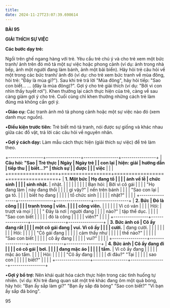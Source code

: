 ```yaml
---
title: 
date: 2024-11-27T23:07:39.698614
---
```

**BÀI 95**

**GIẢI THÍCH SỰ VIỆC**

**Các bước dạy trẻ:**

Ngồi trên ghế ngang hàng với trẻ. Yêu cầu trẻ chú ý và cho trẻ xem một
bức tranh/ ảnh trên đó mô tả một sự việc hoặc phong cảnh (ví dụ: ảnh
trong nhà bếp, ảnh một người đang làm bánh, ảnh một bãi biển). Hãy hỏi
trẻ câu hỏi về một trong các bức tranh/ ảnh đó (ví dụ: cho trẻ xem bức
tranh về mùa đông, hỏi trẻ: "Đây là mùa gì?"). Sau khi trẻ trả lời
"Mùa đông", hãy hỏi tiếp: "Sao con biết... ... (đây là mùa đông)?".
Gợi ý cho trẻ giải thích (ví dụ: "Bởi vì con nhìn thấy tuyết rơi").
Khen thưởng lại cách thực hiện của trẻ, càng về sau càng giảm gợi ý
cho trẻ. Cuối cùng chỉ khen thưởng những cách trẻ làm đúng mà không
cần gợi ý.

•**Giáo cụ:** Các tranh ảnh mô tả phong cảnh hoặc một sự việc nào đó
(xem danh mục nguồn).

•**Điều kiện trước tiên:** Trẻ biết mô tả tranh, nói được sự giống và
khác nhau giữa các đồ vật, trả lời các câu hỏi về nguyên nhân.

•**Gợi ý cách dạy:** Làm mẫu cách thực hiện (giải thích sự việc) để
trẻ làm theo.

+-----------------+-----------------+-----------------+-----------------+
| **Câu hỏi: "Sao | **Trẻ thực    | **Ngày**     | **Ngày trẻ    |
| con lại         | hiện: giải    | **hướng dẫn** | tiếp thu      |
| biết...?"**     | thích sự      |                 | được**        |
|                 | việc**        |                 |                 |
+=================+=================+=================+=================+
| **1. Một bức  | Họ đang tổ    |                 |                 |
| ảnh về lễ     | chức sinh     |                 |                 |
| sinh nhật.**  | nhật.         |                 |                 |
|               |               |                 |                 |
| Bạn hỏi:     | Bởi vì cô gái |                 |                 |
| "Họ đang làm  | này đang thổi |                 |                 |
| gì vậy?"     | nến trên bánh |                 |                 |
| "Sao con lại  | ga tô.        |                 |                 |
| biết họ đang  |                 |                 |                 |
| tổ chức sinh  |                 |                 |                 |
| nhật?"        |                 |                 |                 |
+-----------------+-----------------+-----------------+-----------------+
| **2. Bức      | Đó là công    |                 |                 |
| tranh trong   | viên.         |                 |                 |
| công viên.**  |               |                 |                 |
|               | Vì có ván     |                 |                 |
| Hỏi:         | trượt và mọi  |                 |                 |
| " Đây là nơi  | người đang    |                 |                 |
| nào?"        | tập thể dục.  |                 |                 |
| "Sao con biết |                 |                 |                 |
| đó là công    |                 |                 |                 |
| viên?"        |                 |                 |                 |
+-----------------+-----------------+-----------------+-----------------+
| **3. Bức ảnh có | Cô ấy đang rất  |                 |                 |
| một cô gái đang | vui. Vì cô ấy   |                 |                 |
| cười.**         | đang cười.      |                 |                 |
|                 |                 |                 |                 |
| Hỏi:         |                 |                 |                 |
| "Cô gái đang  |                 |                 |                 |
| cảm thấy như  |                 |                 |                 |
| thế nào?"     |                 |                 |                 |
| "Sao con biết |                 |                 |                 |
| cô ấy đang    |                 |                 |                 |
| vui?"         |                 |                 |                 |
+-----------------+-----------------+-----------------+-----------------+
| **4. Bức ảnh  | Cô ấy đang đi |                 |                 |
| có cô gái     | bơi.          |                 |                 |
| đang mặc áo   |               |                 |                 |
| tắm.**        | Vì cô ấy đang |                 |                 |
|               | mặc áo tắm.   |                 |                 |
| Hỏi:         |                 |                 |                 |
| "Cô ấy đang   |                 |                 |                 |
| đi đâu?" "Tại |                 |                 |                 |
| sao con       |                 |                 |                 |
| biết?"        |                 |                 |                 |
+-----------------+-----------------+-----------------+-----------------+

•**Gợi ý bổ trợ:** Nên khái quát hóa cách thực hiện trong các tình
huống tự nhiên. (ví dụ: Khi trẻ đang quan sát một trẻ khác đang ôm một
quả bóng, hãy hỏi: "Bạn ấy sắp làm gì?" "Bạn ấy sắp đá bóng" "Sao con
biết?" "Vì bạn ấy sắp đá bóng".

95

